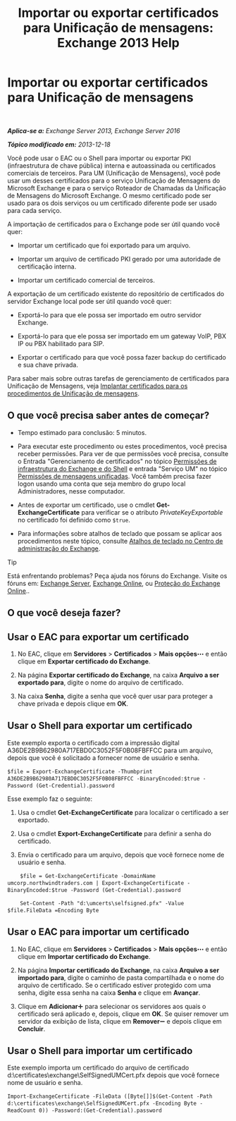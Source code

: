 ﻿---
title: 'Importar ou exportar certificados para Unificação de mensagens: Exchange 2013 Help'
TOCTitle: Importar ou exportar certificados para Unificação de mensagens
ms:assetid: ee688c33-2e08-47e7-95fc-04ba10238341
ms:mtpsurl: https://technet.microsoft.com/pt-br/library/Dn205143(v=EXCHG.150)
ms:contentKeyID: 54651990
ms.date: 05/22/2018
mtps_version: v=EXCHG.150
ms.translationtype: MT
---

# Importar ou exportar certificados para Unificação de mensagens

 

_**Aplica-se a:** Exchange Server 2013, Exchange Server 2016_

_**Tópico modificado em:** 2013-12-18_

Você pode usar o EAC ou o Shell para importar ou exportar PKI (infraestrutura de chave pública) interna e autoassinada ou certificados comerciais de terceiros. Para UM (Unificação de Mensagens), você pode usar um desses certificados para o serviço Unificação de Mensagens do Microsoft Exchange e para o serviço Roteador de Chamadas da Unificação de Mensagens do Microsoft Exchange. O mesmo certificado pode ser usado para os dois serviços ou um certificado diferente pode ser usado para cada serviço.

A importação de certificados para o Exchange pode ser útil quando você quer:

  - Importar um certificado que foi exportado para um arquivo.

  - Importar um arquivo de certificado PKI gerado por uma autoridade de certificação interna.

  - Importar um certificado comercial de terceiros.

A exportação de um certificado existente do repositório de certificados do servidor Exchange local pode ser útil quando você quer:

  - Exportá-lo para que ele possa ser importado em outro servidor Exchange.

  - Exportá-lo para que ele possa ser importado em um gateway VoIP, PBX IP ou PBX habilitado para SIP.

  - Exportar o certificado para que você possa fazer backup do certificado e sua chave privada.

Para saber mais sobre outras tarefas de gerenciamento de certificados para Unificação de Mensagens, veja [Implantar certificados para os procedimentos de Unificação de mensagens](deploying-certificates-for-um-procedures-exchange-2013-help.md).

## O que você precisa saber antes de começar?

  - Tempo estimado para conclusão: 5 minutos.

  - Para executar este procedimento ou estes procedimentos, você precisa receber permissões. Para ver de que permissões você precisa, consulte o Entrada "Gerenciamento de certificados" no tópico [Permissões de infraestrutura do Exchange e do Shell](exchange-and-shell-infrastructure-permissions-exchange-2013-help.md) e entrada "Serviço UM" no tópico [Permissões de mensagens unificadas](unified-messaging-permissions-exchange-2013-help.md). Você também precisa fazer logon usando uma conta que seja membro do grupo local Administradores, nesse computador.

  - Antes de exportar um certificado, use o cmdlet **Get-ExchangeCertificate** para verificar se o atributo *PrivateKeyExportable* no certificado foi definido como `$true`.

  - Para informações sobre atalhos de teclado que possam se aplicar aos procedimentos neste tópico, consulte [Atalhos de teclado no Centro de administração do Exchange](keyboard-shortcuts-in-the-exchange-admin-center-exchange-online-protection-help.md).


> [!TIP]
> Está enfrentando problemas? Peça ajuda nos fóruns do Exchange. Visite os fóruns em: <A href="https://go.microsoft.com/fwlink/p/?linkid=60612">Exchange Server</A>, <A href="https://go.microsoft.com/fwlink/p/?linkid=267542">Exchange Online</A>, ou <A href="https://go.microsoft.com/fwlink/p/?linkid=285351">Proteção do Exchange Online</A>..



## O que você deseja fazer?

## Usar o EAC para exportar um certificado

1.  No EAC, clique em **Servidores** \> **Certificados** \> **Mais opções**![Ícone Mais opções](images/JJ150550.5381819e-3b21-4873-8714-e9b956290b28(EXCHG.150).gif "Ícone Mais opções") e então clique em **Exportar certificado do Exchange**.

2.  Na página **Exportar certificado do Exchange**, na caixa **Arquivo a ser exportado para**, digite o nome do arquivo de certificado.

3.  Na caixa **Senha**, digite a senha que você quer usar para proteger a chave privada e depois clique em **OK**.

## Usar o Shell para exportar um certificado

Este exemplo exporta o certificado com a impressão digital A36DE2B9B62980A717EBD0C3052F5F0B08FBFFCC para um arquivo, depois que você é solicitado a fornecer nome de usuário e senha.

    $file = Export-ExchangeCertificate -Thumbprint A36DE2B9B62980A717EBD0C3052F5F0B08FBFFCC -BinaryEncoded:$true -Password (Get-Credential).password

Esse exemplo faz o seguinte:

1.  Usa o cmdlet **Get-ExchangeCertificate** para localizar o certificado a ser exportado.

2.  Usa o cmdlet **Export-ExchangeCertificate** para definir a senha do certificado.

3.  Envia o certificado para um arquivo, depois que você fornece nome de usuário e senha.

<!-- end list -->

```
    $file = Get-ExchangeCertificate -DomainName umcorp.northwindtraders.com | Export-ExchangeCertificate -BinaryEncoded:$true -Password (Get-Credential).password
```
```
    Set-Content -Path "d:\umcerts\selfsigned.pfx" -Value $file.FileData =Encoding Byte
```

## Usar o EAC para importar um certificado

1.  No EAC, clique em **Servidores** \> **Certificados** \> **Mais opções**![Ícone Mais opções](images/JJ150550.5381819e-3b21-4873-8714-e9b956290b28(EXCHG.150).gif "Ícone Mais opções") e então clique em **Importar certificado do Exchange**.

2.  Na página **Importar certificado do Exchange**, na caixa **Arquivo a ser importado para**, digite o caminho de pasta compartilhada e o nome do arquivo de certificado. Se o certificado estiver protegido com uma senha, digite essa senha na caixa **Senha** e clique em **Avançar**.

3.  Clique em **Adicionar**![Ícone Adicionar](images/JJ218640.c1e75329-d6d7-4073-a27d-498590bbb558(EXCHG.150).gif "Ícone Adicionar") para selecionar os servidores aos quais o certificado será aplicado e, depois, clique em **OK**. Se quiser remover um servidor da exibição de lista, clique em **Remover**![ícone Remover](images/JJ657492.479b6ced-8d64-4277-a725-f17fea202b28(EXCHG.150).gif "ícone Remover") e depois clique em **Concluir**.

## Usar o Shell para importar um certificado

Este exemplo importa um certificado do arquivo de certificado d:\\certificates\\exchange\\SelfSignedUMCert.pfx depois que você fornece nome de usuário e senha.

    Import-ExchangeCertificate -FileData ([Byte[]]$(Get-Content -Path d:\certificates\exchange\SelfSignedUMCert.pfx -Encoding Byte -ReadCount 0)) -Password:(Get-Credential).password

